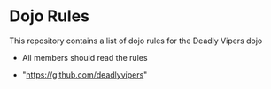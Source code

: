 Dojo Rules
==========

This repository contains a list of dojo rules for the Deadly Vipers dojo

* All members should read the rules

* "https://github.com/deadlyvipers"
